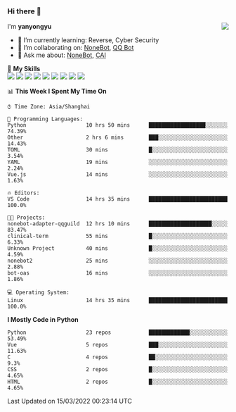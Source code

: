 ### Hi there 👋

<a href="#">
  <img align="right" src="https://github-readme-stats.vercel.app/api?username=yanyongyu&count_private=true&show_icons=true&bg_color=15,f2f7fd,E0EAFC" />
</a>

I'm **yanyongyu**

- 🌱 I’m currently learning: Reverse, Cyber Security
- 👯 I’m collaborating on: [NoneBot](https://github.com/nonebot), [QQ Bot](https://github.com/Mrs4s/go-cqhttp)
- 💬 Ask me about: [NoneBot](https://github.com/nonebot), [CAI](https://github.com/cscs181/CAI)

🌟 **My Skills**  
![](https://img.shields.io/badge/-Python-3e74a2?style=flat-square&logo=Python&logoColor=fff)
![](https://img.shields.io/badge/-Node.js-339933?style=flat-square&logo=Node.js&logoColor=fff)
![](https://img.shields.io/badge/-Vue-4fc08d?style=flat-square&logo=Vue.js&logoColor=fff)
![](https://img.shields.io/badge/-React-2d98ce?style=flat-square&logo=React&logoColor=fff)
![](https://img.shields.io/badge/-Docker-2496ED?style=flat-square&logo=Docker&logoColor=fff)
![](https://img.shields.io/badge/-Linux-000000?style=flat-square&logo=Linux&logoColor=fff)
![](https://img.shields.io/badge/-MySQL-4479A1?style=flat-square&logo=MySQL&logoColor=fff)
![](https://img.shields.io/badge/-Redis-DC382D?style=flat-square&logo=Redis&logoColor=fff)
![](https://img.shields.io/badge/-MongoDB-47A248?style=flat-square&logo=MongoDB&logoColor=fff)

<!--START_SECTION:waka-->
📊 **This Week I Spent My Time On** 

```text
⌚︎ Time Zone: Asia/Shanghai

💬 Programming Languages: 
Python                   10 hrs 50 mins      ██████████████████░░░░░░░   74.39% 
Other                    2 hrs 6 mins        ███░░░░░░░░░░░░░░░░░░░░░░   14.43% 
TOML                     30 mins             █░░░░░░░░░░░░░░░░░░░░░░░░   3.54% 
YAML                     19 mins             ░░░░░░░░░░░░░░░░░░░░░░░░░   2.24% 
Vue.js                   14 mins             ░░░░░░░░░░░░░░░░░░░░░░░░░   1.63%

🔥 Editors: 
VS Code                  14 hrs 35 mins      █████████████████████████   100.0%

🐱‍💻 Projects: 
nonebot-adapter-qqguild  12 hrs 10 mins      ████████████████████░░░░░   83.47% 
clinical-term            55 mins             █░░░░░░░░░░░░░░░░░░░░░░░░   6.33% 
Unknown Project          40 mins             █░░░░░░░░░░░░░░░░░░░░░░░░   4.59% 
nonebot2                 25 mins             ░░░░░░░░░░░░░░░░░░░░░░░░░   2.88% 
bot-oas                  16 mins             ░░░░░░░░░░░░░░░░░░░░░░░░░   1.86%

💻 Operating System: 
Linux                    14 hrs 35 mins      █████████████████████████   100.0%

```

**I Mostly Code in Python** 

```text
Python                   23 repos            █████████████░░░░░░░░░░░░   53.49% 
Vue                      5 repos             ███░░░░░░░░░░░░░░░░░░░░░░   11.63% 
C                        4 repos             ██░░░░░░░░░░░░░░░░░░░░░░░   9.3% 
CSS                      2 repos             █░░░░░░░░░░░░░░░░░░░░░░░░   4.65% 
HTML                     2 repos             █░░░░░░░░░░░░░░░░░░░░░░░░   4.65%

```



 Last Updated on 15/03/2022 00:23:14 UTC
<!--END_SECTION:waka-->
